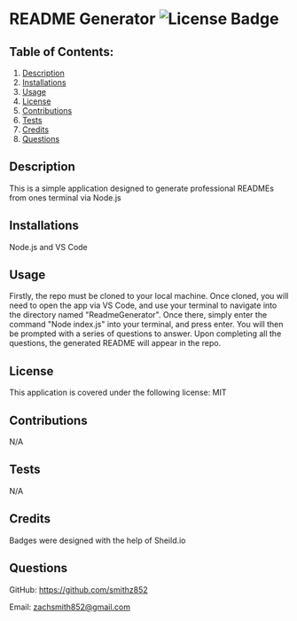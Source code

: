 # README Generator ![License Badge](https://img.shields.io/badge/License-MIT-blue)
  
## Table of Contents:
  1. [Description](#description)
  2. [Installations](#installations)
  3. [Usage](#usage)
  4. [License](#license)
  5. [Contributions](#contributions)
  6. [Tests](#tests)
  7. [Credits](#credits)
  8. [Questions](#questions)

## Description

This is a simple application designed to generate professional READMEs from ones terminal via Node.js

## Installations

Node.js and VS Code

## Usage

Firstly, the repo must be cloned to your local machine. Once cloned, you will need to open the app via VS Code, and use your terminal to navigate into the directory named "ReadmeGenerator". Once there, simply enter the command "Node index.js" into your terminal, and press enter. You will then be prompted with a series of questions to answer. Upon completing all the questions, the generated README will appear in the repo.

## License

This application is covered under the following license: MIT

    
## Contributions

N/A

## Tests

N/A

## Credits

Badges were designed with the help of Sheild.io

## Questions

GitHub: https://github.com/smithz852
  
Email: zachsmith852@gmail.com


